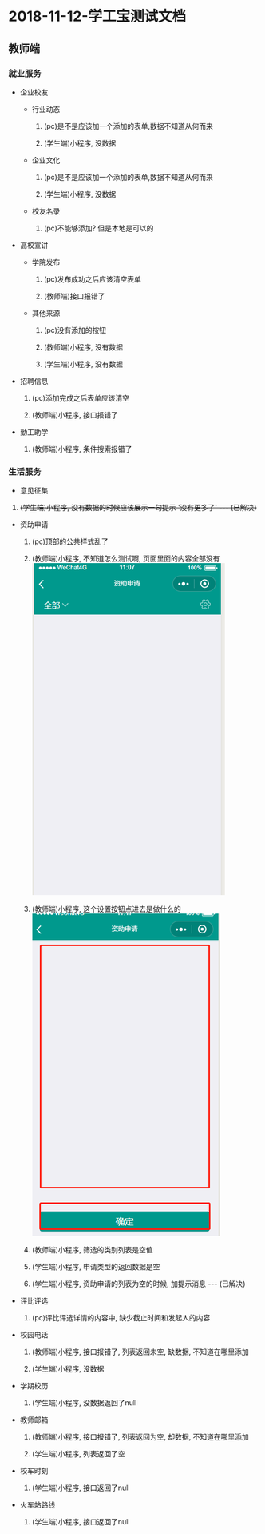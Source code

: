 2018-11-12-学工宝测试文档
=======================

## 教师端

### 就业服务
+ 企业校友        

  + 行业动态        

    1. (pc)是不是应该加一个添加的表单,数据不知道从何而来

    2. (学生端)小程序, 没数据

  + 企业文化

    1. (pc)是不是应该加一个添加的表单,数据不知道从何而来

    2. (学生端)小程序, 没数据

  + 校友名录

    1. (pc)不能够添加? 但是本地是可以的

+ 高校宣讲

  + 学院发布

    1. (pc)发布成功之后应该清空表单

    2. (教师端)接口报错了

  + 其他来源

    1. (pc)没有添加的按钮

    2. (教师端)小程序, 没有数据

    3. (学生端)小程序, 没有数据

+ 招聘信息

  1. (pc)添加完成之后表单应该清空

  2. (教师端)小程序, 接口报错了

+ 勤工助学

  1. (教师端)小程序, 条件搜索报错了

### 生活服务
+ 意见征集

 1. <del>(学生端)小程序, 没有数据的时候应该展示一句提示 '没有更多了' --- (已解决)<del>


+ 资助申请

  1. (pc)顶部的公共样式乱了

  2. (教师端)小程序, 不知道怎么测试啊, 页面里面的内容全部没有        
  ![资助申请列表](/imgs/2018-11-12/1-1.jpg)

  3. (教师端)小程序, 这个设置按钮点进去是做什么的     
  ![资助申请设置](/imgs/2018-11-12/1-2.jpg)

  4. (教师端)小程序, 筛选的类别列表是空值

  5. (学生端)小程序, 申请类型的返回数据是空

  6. (学生端)小程序, 资助申请的列表为空的时候, 加提示消息 --- (已解决)


+ 评比评选

  1. (pc)评比评选详情的内容中, 缺少截止时间和发起人的内容


+ 校园电话

  1. (教师端)小程序, 接口报错了, 列表返回未空, 缺数据, 不知道在哪里添加

  2. (学生端)小程序, 没数据

+ 学期校历

  1. (学生端)小程序, 没数据返回了null

+ 教师邮箱

  1. (教师端)小程序, 接口报错了, 列表返回为空, 却数据, 不知道在哪里添加

  2. (学生端)小程序, 列表返回了空

+ 校车时刻

  1. (学生端)小程序, 接口返回了null

+ 火车站路线

  1. (学生端)小程序, 接口返回了null
